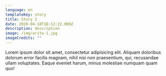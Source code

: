 ```yaml
---
language: en
templateKey: story
title: Story 2
date: 2020-04-18T16:12:22.009Z
description: description
image: /img/arita-1.jpg
imageCredits: ""
---
```

Lorem ipsum dolor sit amet, consectetur adipisicing elit. Aliquam doloribus dolorum error facilis magnam, nihil nisi non praesentium, qui, recusandae ullam voluptates. Eaque eveniet harum, minus molestiae numquam quam quo!
